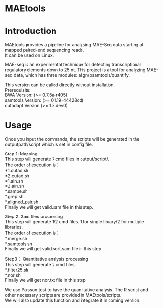 # MAEtools

# Introduction<br />
MAEtools provides a pipeline for analysing MAE-Seq data starting at mapped paired-end sequencing reads.<br />
It can be used on Linux.<br />

MAE-seq is an experimental technique for detecting transcriptional regulatory elements down to 25 nt. This project is a tool for analyzing MAE-seq data, which has three modules: align/psamtools/quantify.<br />

This version can be called directly without installation.<br />
Prerequisite:<br />
BWA Version: (>= 0.7.5a-r405)<br />
samtools Version: (>= 0.1.19-44428cd)<br />
cutadapt Version (>= 1.8.dev0)<br />


# Usage<br />
Once you input the commands, the scripts will be generated in the outputpath/script which is set in config file.

Step 1: Mapping<br />
This step will generate 7 cmd files in output/script/.<br />
The order of execution is：<br />
*1.cutad.sh<br />
*2.cutad.sh<br />
*1.aln.sh<br />
*2.aln.sh<br />
*.sampe.sh<br />
*.grep.sh<br />
*.aligned_pair.sh<br />
Finally we will get valid.sam file in this step.<br />

Step 2: Sam files processing<br />
This step will generate 1/2 cmd files. 1 for single library/2 for multiple libraries.<br />
The order of execution is：<br />
*.merge.sh<br />
*.samtools.sh<br />
Finally we will get valid.sort.sam file in this step<br />

Step3： Quantitative analysis processing<br />
This step will generate 2 cmd files.<br />
*.filter25.sh<br />
*.nor.sh<br />
Finally we will get nor.txt file in this step<br />

We use Poisson test to have the quantitative analysis. The R script and other necessary scripts are provided in MAEtools/scripts.<br />
We will also update this function and integrate it in coming version.
